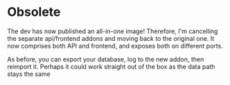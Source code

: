 # Obsolete

The dev has now published an all-in-one image! Therefore, I'm cancelling the separate api/frontend addons and moving back to the original one. It now comprises both API and frontend, and exposes both on different ports.

As before, you can export your database, log to the new addon, then reimport it. Perhaps it could work straight out of the box as the data path stays the same
